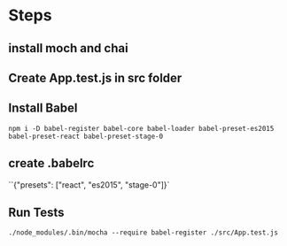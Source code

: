 # Steps

## install moch and chai

## Create App.test.js in src folder

## Install Babel

`npm i -D babel-register babel-core babel-loader babel-preset-es2015 babel-preset-react babel-preset-stage-0`

## create .babelrc

``{"presets": ["react", "es2015", "stage-0"]}`

## Run Tests

`./node_modules/.bin/mocha --require babel-register ./src/App.test.js`
